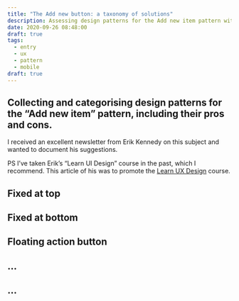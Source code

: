 ```yaml
---
title: "The Add new button: a taxonomy of solutions"
description: Assessing design patterns for the Add new item pattern with their pros and cons
date: 2020-09-26 08:48:00
draft: true
tags:
  - entry
  - ux
  - pattern
  - mobile
draft: true
---
```

Collecting and categorising design patterns for the “Add new item” pattern, including their pros and cons.
---

I received an excellent newsletter from Erik Kennedy on this subject and wanted to document his suggestions. 

PS I’ve taken Erik’s “Learn UI Design” course in the past, which I recommend. This article of his was to promote the [Learn UX Design](https://learnui.design/courses/learn-ux-design.html) course.

## Fixed at top



## Fixed at bottom



## Floating action button



## …




## …
